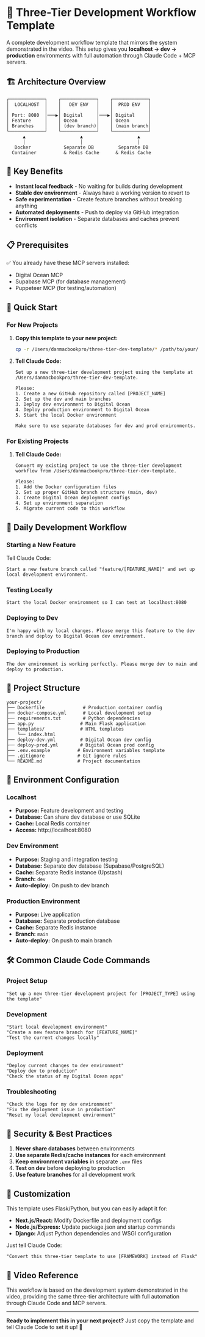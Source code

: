# 🚀 Three-Tier Development Workflow Template

A complete development workflow template that mirrors the system demonstrated in the video. This setup gives you **localhost → dev → production** environments with full automation through Claude Code + MCP servers.

## 🏗️ Architecture Overview

```
┌─────────────┐    ┌─────────────┐    ┌─────────────┐
│  LOCALHOST  │    │   DEV ENV   │    │  PROD ENV   │
│             │    │             │    │             │
│ Port: 8080  │───▶│ Digital     │───▶│ Digital     │
│ Feature     │    │ Ocean       │    │ Ocean       │
│ Branches    │    │ (dev branch)│    │ (main branch│
└─────────────┘    └─────────────┘    └─────────────┘
      ▲                    ▲                    ▲
      │                    │                    │
   Docker            Separate DB         Separate DB
  Container          & Redis Cache      & Redis Cache
```

## 🎯 Key Benefits

- **Instant local feedback** - No waiting for builds during development
- **Stable dev environment** - Always have a working version to revert to
- **Safe experimentation** - Create feature branches without breaking anything
- **Automated deployments** - Push to deploy via GitHub integration
- **Environment isolation** - Separate databases and caches prevent conflicts

## 📋 Prerequisites

✅ You already have these MCP servers installed:
- Digital Ocean MCP
- Supabase MCP (for database management)
- Puppeteer MCP (for testing/automation)

## 🚀 Quick Start

### For New Projects

1. **Copy this template to your new project:**
   ```bash
   cp -r /Users/danmacbookpro/three-tier-dev-template/* /path/to/your/new/project/
   ```

2. **Tell Claude Code:**
   ```
   Set up a new three-tier development project using the template at /Users/danmacbookpro/three-tier-dev-template. 
   
   Please:
   1. Create a new GitHub repository called [PROJECT_NAME]
   2. Set up the dev and main branches
   3. Deploy dev environment to Digital Ocean
   4. Deploy production environment to Digital Ocean
   5. Start the local Docker environment
   
   Make sure to use separate databases for dev and prod environments.
   ```

### For Existing Projects

1. **Tell Claude Code:**
   ```
   Convert my existing project to use the three-tier development workflow from /Users/danmacbookpro/three-tier-dev-template.
   
   Please:
   1. Add the Docker configuration files
   2. Set up proper GitHub branch structure (main, dev)
   3. Create Digital Ocean deployment configs
   4. Set up environment separation
   5. Migrate current code to this workflow
   ```

## 🔄 Daily Development Workflow

### Starting a New Feature
Tell Claude Code:
```
Start a new feature branch called "feature/[FEATURE_NAME]" and set up local development environment.
```

### Testing Locally
```
Start the local Docker environment so I can test at localhost:8080
```

### Deploying to Dev
```
I'm happy with my local changes. Please merge this feature to the dev branch and deploy to Digital Ocean dev environment.
```

### Deploying to Production
```
The dev environment is working perfectly. Please merge dev to main and deploy to production.
```

## 📁 Project Structure

```
your-project/
├── Dockerfile              # Production container config
├── docker-compose.yml      # Local development setup
├── requirements.txt        # Python dependencies
├── app.py                 # Main Flask application
├── templates/             # HTML templates
│   └── index.html
├── deploy-dev.yml         # Digital Ocean dev config
├── deploy-prod.yml        # Digital Ocean prod config
├── .env.example          # Environment variables template
├── .gitignore            # Git ignore rules
└── README.md             # Project documentation
```

## 🔧 Environment Configuration

### Localhost
- **Purpose:** Feature development and testing
- **Database:** Can share dev database or use SQLite
- **Cache:** Local Redis container
- **Access:** http://localhost:8080

### Dev Environment
- **Purpose:** Staging and integration testing
- **Database:** Separate dev database (Supabase/PostgreSQL)
- **Cache:** Separate Redis instance (Upstash)
- **Branch:** `dev`
- **Auto-deploy:** On push to dev branch

### Production Environment
- **Purpose:** Live application
- **Database:** Separate production database
- **Cache:** Separate Redis instance
- **Branch:** `main`
- **Auto-deploy:** On push to main branch

## 🛠️ Common Claude Code Commands

### Project Setup
```
"Set up a new three-tier development project for [PROJECT_TYPE] using the template"
```

### Development
```
"Start local development environment"
"Create a new feature branch for [FEATURE_NAME]"
"Test the current changes locally"
```

### Deployment
```
"Deploy current changes to dev environment"
"Deploy dev to production"
"Check the status of my Digital Ocean apps"
```

### Troubleshooting
```
"Check the logs for my dev environment"
"Fix the deployment issue in production"
"Reset my local development environment"
```

## 🔐 Security & Best Practices

1. **Never share databases** between environments
2. **Use separate Redis/cache instances** for each environment
3. **Keep environment variables** in separate `.env` files
4. **Test on dev** before deploying to production
5. **Use feature branches** for all development work

## 📝 Customization

This template uses Flask/Python, but you can easily adapt it for:
- **Next.js/React:** Modify Dockerfile and deployment configs
- **Node.js/Express:** Update package.json and startup commands
- **Django:** Adjust Python dependencies and WSGI configuration

Just tell Claude Code:
```
"Convert this three-tier template to use [FRAMEWORK] instead of Flask"
```

## 🎥 Video Reference

This workflow is based on the development system demonstrated in the video, providing the same three-tier architecture with full automation through Claude Code and MCP servers.

---

**Ready to implement this in your next project?** Just copy the template and tell Claude Code to set it up! 🚀